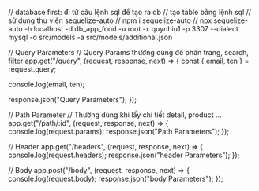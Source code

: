 // database first: đi từ câu lệnh sql để tạo ra db
// tạo table bằng lệnh sql
// sử dụng thư viện sequelize-auto
// npm i sequelize-auto
// npx sequelize-auto -h localhost -d db_app_food -u root -x quynhiu1 -p 3307 --dialect mysql -o src/models -a src/models/additional.json

// Query Parameters
// Query Params thường dùng để phân trang, search, filter
app.get("/query", (request, response, next) => {
const { email, ten } = request.query;

console.log(email, ten);

response.json("Query Parameters");
});

// Path Parameter
// Thường dùng khi lấy chi tiết detail, product ...
app.get("/path/:id", (request, response, next) => {
console.log(request.params);
response.json("Path Parameters");
});

// Header
app.get("/headers", (request, response, next) => {
console.log(request.headers);
response.json("header Parameters");
});

// Body
app.post("/body", (request, response, next) => {
console.log(request.body);
response.json("body Parameters");
});

